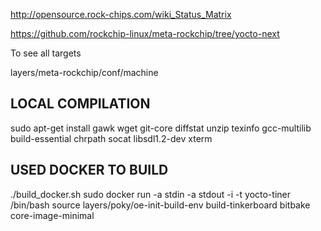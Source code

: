 http://opensource.rock-chips.com/wiki_Status_Matrix

https://github.com/rockchip-linux/meta-rockchip/tree/yocto-next

To see all targets 

layers/meta-rockchip/conf/machine

## LOCAL COMPILATION

sudo apt-get install gawk wget git-core diffstat unzip texinfo gcc-multilib \
     build-essential chrpath socat libsdl1.2-dev xterm
     
## USED DOCKER TO BUILD
./build_docker.sh
sudo docker run -a stdin -a stdout -i -t yocto-tiner /bin/bash
source layers/poky/oe-init-build-env build-tinkerboard
bitbake core-image-minimal
